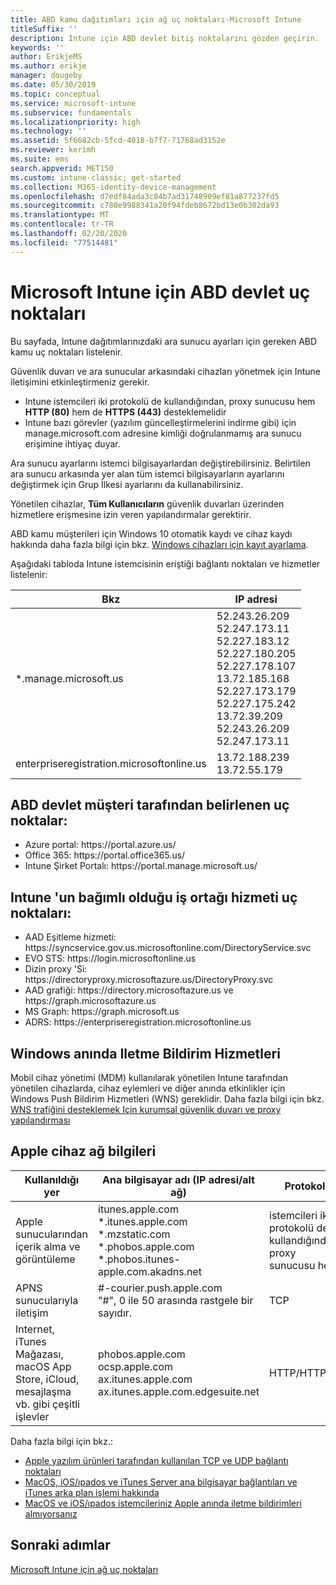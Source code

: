 ```yaml
---
title: ABD kamu dağıtımları için ağ uç noktaları-Microsoft Intune
titleSuffix: ''
description: Intune için ABD devlet bitiş noktalarını gözden geçirin.
keywords: ''
author: ErikjeMS
ms.author: erikje
manager: dougeby
ms.date: 05/30/2019
ms.topic: conceptual
ms.service: microsoft-intune
ms.subservice: fundamentals
ms.localizationpriority: high
ms.technology: ''
ms.assetid: 5f6682cb-5fcd-4018-b7f7-71768ad3152e
ms.reviewer: kerimh
ms.suite: ems
search.appverid: MET150
ms.custom: intune-classic; get-started
ms.collection: M365-identity-device-management
ms.openlocfilehash: d7edf84ada3c84b7ad31748909ef81a877237fd5
ms.sourcegitcommit: c780e9988341a20f94fdeb8672bd13e0b302da93
ms.translationtype: MT
ms.contentlocale: tr-TR
ms.lasthandoff: 02/20/2020
ms.locfileid: "77514481"
---
```

# <a name="us-government-endpoints-for-microsoft-intune"></a>Microsoft Intune için ABD devlet uç noktaları

Bu sayfada, Intune dağıtımlarınızdaki ara sunucu ayarları için gereken ABD kamu uç noktaları listelenir.

Güvenlik duvarı ve ara sunucular arkasındaki cihazları yönetmek için Intune iletişimini etkinleştirmeniz gerekir.

- Intune istemcileri iki protokolü de kullandığından, proxy sunucusu hem **HTTP (80)** hem de **HTTPS (443)** desteklemelidir
- Intune bazı görevler (yazılım güncelleştirmelerini indirme gibi) için manage.microsoft.com adresine kimliği doğrulanmamış ara sunucu erişimine ihtiyaç duyar.

Ara sunucu ayarlarını istemci bilgisayarlardan değiştirebilirsiniz. Belirtilen ara sunucu arkasında yer alan tüm istemci bilgisayarların ayarlarını değiştirmek için Grup İlkesi ayarlarını da kullanabilirsiniz.

Yönetilen cihazlar, **Tüm Kullanıcıların** güvenlik duvarları üzerinden hizmetlere erişmesine izin veren yapılandırmalar gerektirir.

ABD kamu müşterileri için Windows 10 otomatik kaydı ve cihaz kaydı hakkında daha fazla bilgi için bkz. [Windows cihazları için kayıt ayarlama](../enrollment/windows-enroll.md#windows-10-auto-enrollment-and-device-registration).

Aşağıdaki tabloda Intune istemcisinin eriştiği bağlantı noktaları ve hizmetler listelenir:

|**Bkz**|**IP adresi**|
|---------------------|-----------|
|*.manage.microsoft.us | 52.243.26.209 <br> 52.247.173.11 <br> 52.227.183.12 <br>52.227.180.205 <br> 52.227.178.107 <br> 13.72.185.168 <br> 52.227.173.179 <br> 52.227.175.242 <br> 13.72.39.209 <br> 52.243.26.209 <br> 52.247.173.11 |
| enterpriseregistration.microsoftonline.us | 13.72.188.239 <br> 13.72.55.179 |

## <a name="us-government-customer-designated-endpoints"></a>ABD devlet müşteri tarafından belirlenen uç noktalar:
- Azure portal: https:\//portal.azure.us/ 
- Office 365: https:\//portal.office365.us/ 
- Intune Şirket Portalı: https:\//portal.manage.microsoft.us/ 

## <a name="partner-service-endpoints-that-intune-depends-on"></a>Intune 'un bağımlı olduğu iş ortağı hizmeti uç noktaları:
- AAD Eşitleme hizmeti: https:\//syncservice.gov.us.microsoftonline.com/DirectoryService.svc
- EVO STS: https:\//login.microsoftonline.us
- Dizin proxy 'Si: https:\//directoryproxy.microsoftazure.us/DirectoryProxy.svc
- AAD grafiği: https:\//directory.microsoftazure.us ve https:\//graph.microsoftazure.us
- MS Graph: https:\//graph.microsoft.us
- ADRS: https:\//enterpriseregistration.microsoftonline.us

## <a name="windows-push-notification-services"></a>Windows anında Iletme Bildirim Hizmetleri
Mobil cihaz yönetimi (MDM) kullanılarak yönetilen Intune tarafından yönetilen cihazlarda, cihaz eylemleri ve diğer anında etkinlikler için Windows Push Bildirim Hizmetleri (WNS) gereklidir. Daha fazla bilgi için bkz. [WNS trafiğini desteklemek Için kurumsal güvenlik duvarı ve proxy yapılandırması](https://docs.microsoft.com/windows/uwp/design/shell/tiles-and-notifications/firewall-allowlist-config)

## <a name="apple-device-network-information"></a>Apple cihaz ağ bilgileri

|**Kullanıldığı yer**|**Ana bilgisayar adı (IP adresi/alt ağ)**|**Protokol**|**Bağ**|
|------------|-----------|------------|-----------|
|Apple sunucularından içerik alma ve görüntüleme|itunes.apple.com<br>\*.itunes.apple.com<br>\*.mzstatic.com<br>\*.phobos.apple.com<br>\*.phobos.itunes-apple.com.akadns.net|istemcileri iki protokolü de kullandığından, proxy sunucusu hem|80|
|APNS sunucularıyla iletişim|#-courier.push.apple.com<br>"#", 0 ile 50 arasında rastgele bir sayıdır.|TCP|5223 ve 443|
|Internet, iTunes Mağazası, macOS App Store, iCloud, mesajlaşma vb. gibi çeşitli işlevler|phobos.apple.com<br>ocsp.apple.com<br>ax.itunes.apple.com<br>ax.itunes.apple.com.edgesuite.net|HTTP/HTTPS|80 veya 443|

Daha fazla bilgi için bkz.:

- [Apple yazılım ürünleri tarafından kullanılan TCP ve UDP bağlantı noktaları](https://support.apple.com/HT202944)
- [MacOS, iOS/ıpados ve iTunes Server ana bilgisayar bağlantıları ve iTunes arka plan işlemi hakkında](https://support.apple.com/HT201999)
- [MacOS ve iOS/ıpados istemcileriniz Apple anında iletme bildirimleri almıyorsanız](https://support.apple.com/HT203609)

## <a name="next-steps"></a>Sonraki adımlar
[Microsoft Intune için ağ uç noktaları](intune-endpoints.md)

